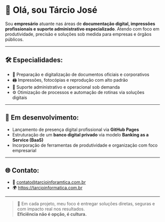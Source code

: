 # 👋 Olá, sou Tárcio José

Sou **empresário** atuante nas áreas de **documentação digital, impressões profissionais e suporte administrativo especializado**. Atendo com foco em produtividade, precisão e soluções sob medida para empresas e órgãos públicos.

---

## 🛠️ Especialidades:
- 📄 Preparação e digitalização de documentos oficiais e corporativos
- 🖨️ Impressões, fotocópias e reprodução com alto padrão
- 🧩 Suporte administrativo e operacional sob demanda
- ⚙️ Otimização de processos e automação de rotinas via soluções digitais

---

## 🚀 Em desenvolvimento:
- Lançamento de presença digital profissional via **GitHub Pages**
- Estruturação de um **banco digital privado** via modelo **Banking as a Service (BaaS)**
- Incorporação de ferramentas de produtividade e organização com foco empresarial

---

## 🌐 Contato:
- 📧 contato@tarcioinforamtica.com.br
- 🌍 https://tarcioinformatica.com.br

---

> 💼 Em cada projeto, meu foco é entregar soluções diretas, seguras e com impacto real nos resultados.  
> **Eficiência não é opção, é cultura.**
